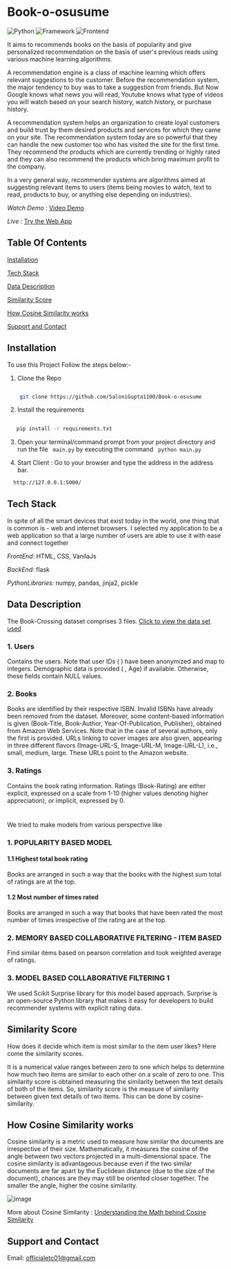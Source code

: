 # Book-o-osusume

![Python](https://img.shields.io/badge/Python-3.8-blueviolet)
![Framework](https://img.shields.io/badge/Framework-Flask-red)
![Frontend](https://img.shields.io/badge/Frontend-HTML/CSS/JS-green)


It aims to recommends books on the basis of popularity and give personalized recommendation on the basis of user's previous reads using various machine learning algorithms.

A recommendation engine is a class of machine learning which offers relevant suggestions to the customer.  Before the recommendation system, the major tendency to buy was to take a suggestion from friends. But Now Google knows what news you will read, Youtube knows what type of videos you will watch based on your search history, watch history, or purchase history.

A recommendation system helps an organization to create loyal customers and build trust by them desired products and services for which they came on your site. The recommendation system today are so powerful that they can handle the new customer too who has visited the site for the first time. They recommend the products which are currently trending or highly rated and they can also recommend the products which bring maximum profit to the company. 

In a very general way, recommender systems are algorithms aimed at suggesting relevant items to users (items being movies to watch, text to read, products to buy, or anything else depending on industries).


*Watch Demo* : <a href="https://drive.google.com/file/d/19QrszJ03D6Qcg6gijL74d1WQ54JF382J/view?usp=sharing">Video Demo</a>

*Live* : <a href="https://book-o-osusume.herokuapp.com/">Try the Web App</a>

## Table Of Contents

[Installation](#installation)

[Tech Stack](#tech-stack)

[Data Description](#data-description)

[Similarity Score](#similarity-score)

[How Cosine Similarity works](#how-cosine-similarity-works)

[Support and Contact](#support-and-contact)


## Installation

To use this Project Follow the steps below:-

1. Clone the Repo

```bash

    git clone https://github.com/SaloniGupta1100/Book-o-osusume
```

2. Install the requirements

```bash
  
   pip install -r requirements.txt
```


3. Open your terminal/command prompt from your project directory and run the file  ``` main.py``` by executing the command  ``` python main.py```


4. Start Client : Go to your browser and type the address in the address bar.

```bash
  http://127.0.0.1:5000/ 
```

## Tech Stack

In spite of all the smart devices that exist today in the world, one thing that is common is - web and internet browsers. I selected my application to be a web application so that a large number of users are able to use it with ease and connect together

*FrontEnd:* HTML, CSS, VanilaJs

*BackEnd:* flask

*PythonLibraries:* numpy, pandas, jinja2, pickle

## Data Description
The Book-Crossing dataset comprises 3 files. 
<a href="https://www.kaggle.com/datasets/arashnic/book-recommendation-dataset?resource=download">Click to view the data set used </a>

### 1. Users
Contains the users. Note that user IDs ( ) have been anonymized and map to integers. Demographic data is provided ( , Age) if available. Otherwise, these fields contain NULL values.

### 2. Books
Books are identified by their respective ISBN. Invalid ISBNs have already been removed from the dataset. Moreover, some content-based information is given (Book-Title, Book-Author, Year-Of-Publication, Publisher), obtained from Amazon Web Services. Note that in the case of several authors, only the first is provided. URLs linking to cover images are also given, appearing in three different flavors (Image-URL-S, Image-URL-M, Image-URL-L), i.e., small, medium, large. These URLs point to the Amazon website.

### 3. Ratings
Contains the book rating information. Ratings (Book-Rating) are either explicit, expressed on a scale from 1-10 (higher values denoting higher appreciation), or implicit, expressed by 0.

#
We tried to make models from various perspective like
### 1. POPULARITY BASED MODEL
#### 1.1 Highest total book rating
Books are arranged in such a way that the books with the highest sum total of ratings are at the top.

#### 1.2 Most number of times rated
Books are arranged in such a way that books that have been rated the most number of times irrespective of the rating are at the top.


### 2. MEMORY BASED COLLABORATIVE FILTERING - ITEM BASED
Find similar items based on pearson correlation and took weighted average of ratings.

### 3. MODEL BASED COLLABORATIVE FILTERING 1
We used Scikit Surprise library for this model based approach.
Surprise is an open-source Python library that makes it easy for developers to build recommender systems with explicit rating data.


## Similarity Score 

   How does it decide which item is most similar to the item user likes? Here come the similarity scores.
   
   It is a numerical value ranges between zero to one which helps to determine how much two items are similar to each other on a scale of zero to one. This similarity score is obtained measuring the similarity between the text details of both of the items. So, similarity score is the measure of similarity between given text details of two items. This can be done by cosine-similarity.
   
## How Cosine Similarity works
  Cosine similarity is a metric used to measure how similar the documents are irrespective of their size. Mathematically, it measures the cosine of the angle between two vectors projected in a multi-dimensional space. The cosine similarity is advantageous because even if the two similar documents are far apart by the Euclidean distance (due to the size of the document), chances are they may still be oriented closer together. The smaller the angle, higher the cosine similarity.
  
  ![image](https://user-images.githubusercontent.com/36665975/70401457-a7530680-1a55-11ea-9158-97d4e8515ca4.png)

  
More about Cosine Similarity : [Understanding the Math behind Cosine Similarity](https://www.machinelearningplus.com/nlp/cosine-similarity/)



## Support and Contact

Email: officialetc01@gmail.com

